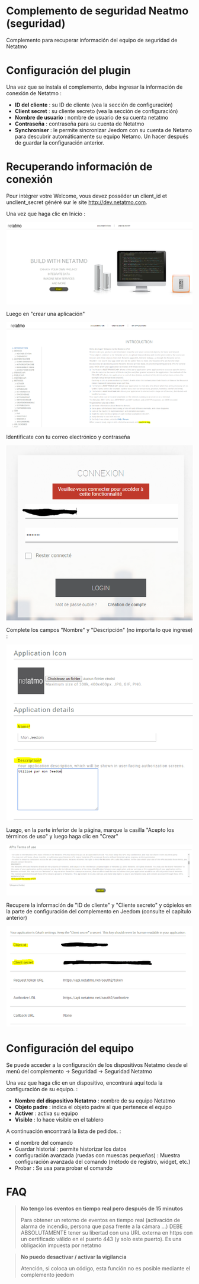 # Complemento de seguridad Neatmo (seguridad)

Complemento para recuperar información del equipo de seguridad de Netatmo

# Configuración del plugin

Una vez que se instala el complemento, debe ingresar la información de conexión de Netatmo :

-   **ID del cliente** : su ID de cliente (vea la sección de configuración)
-   **Client secret** : su cliente secreto (vea la sección de configuración)
-   **Nombre de usuario** : nombre de usuario de su cuenta netatmo
-   **Contraseña** : contraseña para su cuenta de Netatmo
-   **Synchroniser** : le permite sincronizar Jeedom con su cuenta de Netamo para descubrir automáticamente su equipo Netamo. Un
    hacer después de guardar la configuración anterior.

# Recuperando información de conexión

Pour intégrer votre Welcome, vous devez posséder un client\_id et unclient\_secret généré sur le site <http://dev.netatmo.com>.

Una vez que haga clic en Inicio :

![netatmoWelcome10](../images/netatmoWelcome10.png)

Luego en "crear una aplicación"

![netatmoWelcome11](../images/netatmoWelcome11.png)

Identifícate con tu correo electrónico y contraseña

![netatmoWelcome12](../images/netatmoWelcome12.png)

Complete los campos "Nombre" y "Descripción" (no importa lo que ingrese) :

![netatmoWelcome13](../images/netatmoWelcome13.png)

Luego, en la parte inferior de la página, marque la casilla "Acepto los términos de uso" y luego haga clic en "Crear"

![netatmoWelcome14](../images/netatmoWelcome14.png)

Recupere la información de "ID de cliente" y "Cliente secreto" y cópielos en la parte de configuración del complemento en Jeedom (consulte el capítulo anterior)

![netatmoWelcome15](../images/netatmoWelcome15.png)

# Configuración del equipo

Se puede acceder a la configuración de los dispositivos Netatmo desde el menú del complemento -> Seguridad -> Seguridad Netatmo

Una vez que haga clic en un dispositivo, encontrará aquí toda la configuración de su equipo. :

-   **Nombre del dispositivo Netatmo** : nombre de su equipo Netatmo
-   **Objeto padre** : indica el objeto padre al que pertenece el equipo
-   **Activer** : activa su equipo
-   **Visible** : lo hace visible en el tablero

A continuación encontrará la lista de pedidos. :

-   el nombre del comando
-   Guardar historial : permite historizar los datos
-   configuración avanzada (ruedas con muescas pequeñas) : Muestra
    configuración avanzada del comando (método de registro, widget, etc.)
-   Probar : Se usa para probar el comando

# FAQ

>**No tengo los eventos en tiempo real pero después de 15 minutos**
>
>Para obtener un retorno de eventos en tiempo real (activación de alarma de incendio, persona que pasa frente a la cámara ...) DEBE ABSOLUTAMENTE tener su libertad con una URL externa en https con un certificado válido en el puerto 443 (y solo este puerto). Es una obligación impuesta por netatmo

>**No puedo desactivar / activar la vigilancia**
>
>Atención, si coloca un código, esta función no es posible mediante el complemento jeedom
